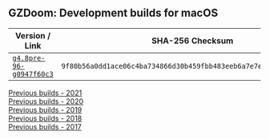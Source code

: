 ## GZDoom: Development builds for macOS

|Version / Link|SHA-256 Checksum|
|---|---|
|[`g4.8pre-96-g0947f60c3`](https://github.com/alexey-lysiuk/gzdoom-macos-devbuilds/releases/download/g4.8pre-96-g0947f60c3/gzdoom-g4.8pre-96-g0947f60c3.zip)|`9f80b56a0dd1ace06c4ba734866d30b459fbb483eeb6a7e7e0f23e0ca4994e7d`|

[Previous builds - 2021](https://github.com/alexey-lysiuk/gzdoom-macos-devbuilds-2021)  
[Previous builds - 2020](https://github.com/alexey-lysiuk/gzdoom-macos-devbuilds-2020)  
[Previous builds - 2019](https://github.com/alexey-lysiuk/gzdoom-macos-devbuilds-2019)  
[Previous builds - 2018](https://github.com/alexey-lysiuk/gzdoom-macos-devbuilds-2018)  
[Previous builds - 2017](https://github.com/alexey-lysiuk/gzdoom-macos-devbuilds-2017)
